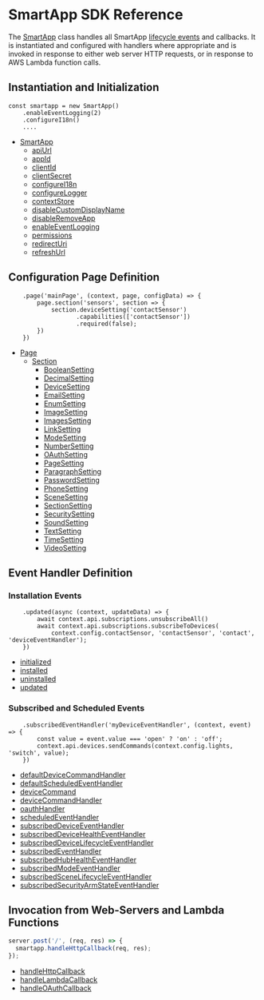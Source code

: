 # SmartApp SDK Reference

The [SmartApp](classes/_smart_app_d_.smartapp.md) class handles all SmartApp [lifecycle events](https://developer.smartthings.com/docs/connected-services/lifecycles) and callbacks. It is instantiated and configured with handlers where appropriate and is invoked in response to either web server HTTP requests, or in response to AWS Lambda function calls. 

## Instantiation and Initialization

```.javascript
const smartapp = new SmartApp()
    .enableEventLogging(2)
    .configureI18n()
    ....
```
* [SmartApp](classes/_smart_app_d_.smartapp.md)
    * [apiUrl](classes/_smart_app_d_.smartapp.md#apiurl)
    * [appId](classes/_smart_app_d_.smartapp.md#appid)
    * [clientId](classes/_smart_app_d_.smartapp.md#clientid)
    * [clientSecret](classes/_smart_app_d_.smartapp.md#clientsecret)
    * [configureI18n](classes/_smart_app_d_.smartapp.md#configurei18n)
    * [configureLogger](classes/_smart_app_d_.smartapp.md#configurelogger)
    * [contextStore](classes/_smart_app_d_.smartapp.md#contextstore)
    * [disableCustomDisplayName](classes/_smart_app_d_.smartapp.md#disablecustomdisplayname)
    * [disableRemoveApp](classes/_smart_app_d_.smartapp.md#disableremoveapp)
    * [enableEventLogging](classes/_smart_app_d_.smartapp.md#enableeventlogging)
    * [permissions](classes/_smart_app_d_.smartapp.md#permissions)
    * [redirectUri](classes/_smart_app_d_.smartapp.md#redirecturi)
    * [refreshUrl](classes/_smart_app_d_.smartapp.md#refreshurl)

## Configuration Page Definition
```.javascript
    .page('mainPage', (context, page, configData) => {
        page.section('sensors', section => {
            section.deviceSetting('contactSensor')
                   .capabilities(['contactSensor'])
                   .required(false);
        })
    })
```
* [Page](classes/_pages_page_d_.page.md)
    * [Section](classes/_pages_section_d_.section.md)
        *  [BooleanSetting](classes/_pages_boolean_setting_d_.booleansetting.md)
        *  [DecimalSetting](classes/_pages_decimal_setting_d_.decimalsetting.md)
        *  [DeviceSetting](classes/_pages_device_setting_d_.devicesetting.md)
        *  [EmailSetting](classes/_pages_email_setting_d_.emailsetting.md)
        *  [EnumSetting](classes/_pages_enum_setting_d_.enumsetting.md)
        *  [ImageSetting](classes/_pages_image_setting_d_.imagesetting.md)
        *  [ImagesSetting](classes/_pages_images_setting_d_.imagessetting.md)
        *  [LinkSetting](classes/_pages_link_setting_d_.linksetting.md)
        *  [ModeSetting](classes/_pages_mode_setting_d_.modesetting.md)
        *  [NumberSetting](classes/_pages_number_setting_d_.numbersetting.md)
        *  [OAuthSetting](classes/_pages_oauth_setting_d_.oauthsetting.md)
        *  [PageSetting](classes/_pages_page_setting_d_.pagesetting.md)
        *  [ParagraphSetting](classes/_pages_paragraph_setting_d_.paragraphsetting.md)
        *  [PasswordSetting](classes/_pages_password_setting_d_.passwordsetting.md)
        *  [PhoneSetting](classes/_pages_phone_setting_d_.phonesetting.md)
        *  [SceneSetting](classes/_pages_scene_setting_d_.scenesetting.md)
        *  [SectionSetting](classes/_pages_section_setting_d_.sectionsetting.md)
        *  [SecuritySetting](classes/_pages_security_setting_d_.securitysetting.md)
        *  [SoundSetting](classes/_pages_sound_setting_d_.soundsetting.md)
        *  [TextSetting](classes/_pages_text_setting_d_.textsetting.md)
        *  [TimeSetting](classes/_pages_time_setting_d_.timesetting.md)
        *  [VideoSetting](classes/_pages_video_setting_d_.videosetting.md)

## Event Handler Definition
### Installation Events
```.javascript
    .updated(async (context, updateData) => {
        await context.api.subscriptions.unsubscribeAll()
        await context.api.subscriptions.subscribeToDevices(
            context.config.contactSensor, 'contactSensor', 'contact', 'deviceEventHandler');
    })
```
* [initialized](classes/_smart_app_d_.smartapp.md#initialized)
* [installed](classes/_smart_app_d_.smartapp.md#installed)
* [uninstalled](classes/_smart_app_d_.smartapp.md#uninstalled)
* [updated](classes/_smart_app_d_.smartapp.md#updated)

### Subscribed and Scheduled Events
```.javascript
    .subscribedEventHandler('myDeviceEventHandler', (context, event) => {
        const value = event.value === 'open' ? 'on' : 'off';
        context.api.devices.sendCommands(context.config.lights, 'switch', value);
    })
```
* [defaultDeviceCommandHandler](classes/_smart_app_d_.smartapp.md#defaultdevicecommandhandler)
* [defaultScheduledEventHandler](classes/_smart_app_d_.smartapp.md#defaultscheduledeventhandler)
* [deviceCommand](classes/_smart_app_d_.smartapp.md#devicecommand)
* [deviceCommandHandler](classes/_smart_app_d_.smartapp.md#devicecommandhandler)
* [oauthHandler](classes/_smart_app_d_.smartapp.md#oauthhandler)
* [scheduledEventHandler](classes/_smart_app_d_.smartapp.md#scheduledeventhandler)
* [subscribedDeviceEventHandler](classes/_smart_app_d_.smartapp.md#subscribeddeviceeventhandler)
* [subscribedDeviceHealthEventHandler](classes/_smart_app_d_.smartapp.md#subscribeddevicehealtheventhandler)
* [subscribedDeviceLifecycleEventHandler](classes/_smart_app_d_.smartapp.md#subscribeddevicelifecycleeventhandler)
* [subscribedEventHandler](classes/_smart_app_d_.smartapp.md#subscribedeventhandler)
* [subscribedHubHealthEventHandler](classes/_smart_app_d_.smartapp.md#subscribedhubhealtheventhandler)
* [subscribedModeEventHandler](classes/_smart_app_d_.smartapp.md#subscribedmodeeventhandler)
* [subscribedSceneLifecycleEventHandler](classes/_smart_app_d_.smartapp.md#subscribedscenelifecycleeventhandler)
* [subscribedSecurityArmStateEventHandler](classes/_smart_app_d_.smartapp.md#subscribedsecurityarmstateeventhandler)

## Invocation from Web-Servers and Lambda Functions
```javascript
server.post('/', (req, res) => {
  smartapp.handleHttpCallback(req, res);
});
```
* [handleHttpCallback](classes/_smart_app_d_.smartapp.md#handlehttpcallback)
* [handleLambdaCallback](classes/_smart_app_d_.smartapp.md#handlelambdacallback)
* [handleOAuthCallback](classes/_smart_app_d_.smartapp.md#handleoauthcallback)
